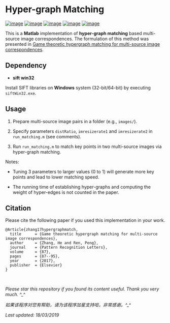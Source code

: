 # Hyper-graph Matching

[![image](https://img.shields.io/badge/license-MIT-lightgrey.svg)]()
[![image](https://img.shields.io/badge/platform-windows-lightgrey.svg)]()
[![image](https://img.shields.io/badge/matlab-2013a-blue.svg)]()
[![image](https://img.shields.io/badge/status-stable-brightgreen.svg)]()
[![image](https://img.shields.io/badge/build-passing-brightgreen.svg)]()

This is a **Matlab** implementation of **hyper-graph matching** based multi-source image correspondences. The formulation of this method was presented in [Game theoretic hypergraph matching for multi-source image correspondences](https://www.researchgate.net/publication/305696390_Game_Theoretic_Hypergraph_Matching_for_Multi-source_Image_Correspondences).

## Dependency

* __sift win32__

Install SIFT libraries on **Windows** system (32-bit/64-bit) by executing `siftWin32.exe`.

## Usage

1. Prepare multi-source image pairs in a folder (e.g., `images/`).

2. Specify parameters `distRatio`, `imresizerate1` and `imresizerate2` in `run_matching.m` (see comments).

3. Run `run_matching.m` to match key points in two multi-source images via hyper-graph matching.

Notes:

- Tuning 3 parameters to larger values (0 to 1) will generate more key points and lead to lower matching speed.

- The running time of establishing hyper-graphs and computing the weight of hyper-edges is not counted in the paper.

## Citation

Please cite the following paper if you used this implementation in your work.

    @Article{zhang17hypergraphmatch,
      title      = {Game theoretic hypergraph matching for multi-source image correspondences},
      author     = {Zhang, He and Ren, Peng},
      journal    = {Pattern Recognition Letters},
      volume     = {87},
      pages      = {87--95},
      year       = {2017},
      publisher  = {Elsevier}
    }

<br>

<i>Please star this repository if you found its content useful. Thank you very much. ^_^</i>

<i>如果该程序对您有帮助，请为该程序加星支持哈，非常感谢。^_^</i>

<i>Last updated: 18/03/2019</i>

